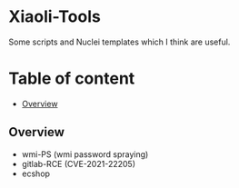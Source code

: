 # Xiaoli-Tools

Some scripts and Nuclei templates which I think are useful.

# Table of content

* [Overview](#overview)

## Overview

- wmi-PS (wmi password spraying)
- gitlab-RCE (CVE-2021-22205)
- ecshop
